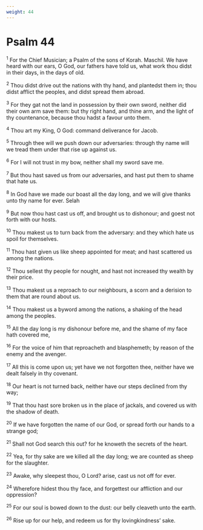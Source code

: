 ```yaml
---
weight: 44
---
```


# Psalm 44

<sup>1</sup> For the Chief Musician; a Psalm of the sons of Korah. Maschil. We have heard with our ears, O God, our fathers have told us, what work thou didst in their days, in the days of old. 

<sup>2</sup> Thou didst drive out the nations with thy hand, and plantedst them in; thou didst afflict the peoples, and didst spread them abroad. 

<sup>3</sup> For they gat not the land in possession by their own sword, neither did their own arm save them: but thy right hand, and thine arm, and the light of thy countenance, because thou hadst a favour unto them. 

<sup>4</sup> Thou art my King, O God: command deliverance for Jacob. 

<sup>5</sup> Through thee will we push down our adversaries: through thy name will we tread them under that rise up against us. 

<sup>6</sup> For I will not trust in my bow, neither shall my sword save me. 

<sup>7</sup> But thou hast saved us from our adversaries, and hast put them to shame that hate us. 

<sup>8</sup> In God have we made our boast all the day long, and we will give thanks unto thy name for ever. Selah 

<sup>9</sup> But now thou hast cast us off, and brought us to dishonour; and goest not forth with our hosts. 

<sup>10</sup> Thou makest us to turn back from the adversary: and they which hate us spoil for themselves. 

<sup>11</sup> Thou hast given us like sheep appointed for meat; and hast scattered us among the nations. 

<sup>12</sup> Thou sellest thy people for nought, and hast not increased thy wealth by their price. 

<sup>13</sup> Thou makest us a reproach to our neighbours, a scorn and a derision to them that are round about us. 

<sup>14</sup> Thou makest us a byword among the nations, a shaking of the head among the peoples. 

<sup>15</sup> All the day long is my dishonour before me, and the shame of my face hath covered me, 

<sup>16</sup> For the voice of him that reproacheth and blasphemeth; by reason of the enemy and the avenger. 

<sup>17</sup> All this is come upon us; yet have we not forgotten thee, neither have we dealt falsely in thy covenant. 

<sup>18</sup> Our heart is not turned back, neither have our steps declined from thy way; 

<sup>19</sup> That thou hast sore broken us in the place of jackals, and covered us with the shadow of death. 

<sup>20</sup> If we have forgotten the name of our God, or spread forth our hands to a strange god; 

<sup>21</sup> Shall not God search this out? for he knoweth the secrets of the heart. 

<sup>22</sup> Yea, for thy sake are we killed all the day long; we are counted as sheep for the slaughter. 

<sup>23</sup> Awake, why sleepest thou, O Lord? arise, cast us not off for ever. 

<sup>24</sup> Wherefore hidest thou thy face, and forgettest our affliction and our oppression? 

<sup>25</sup> For our soul is bowed down to the dust: our belly cleaveth unto the earth. 

<sup>26</sup> Rise up for our help, and redeem us for thy lovingkindness’ sake. 


